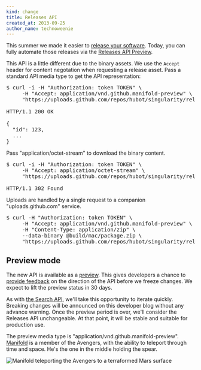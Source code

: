 ```yaml
---
kind: change
title: Releases API
created_at: 2013-09-25
author_name: technoweenie
---
```


This summer we made it easier to [release your software][blawg].  Today, you can fully automate those releases via the
[Releases API Preview][api].

This API is a little different due to the binary assets.  We use the `Accept` header for content negotation when requesting
a release asset.  Pass a standard API media type to get the API representation:

<pre class="terminal">
$ curl -i -H "Authorization: token TOKEN" \
     -H "Accept: application/vnd.github.manifold-preview" \
     "https://uploads.github.com/repos/hubot/singularity/releases/assets/123"

HTTP/1.1 200 OK

{
  "id": 123,
  ...
}
</pre>

Pass "application/octet-stream" to download the binary content.

<pre class="terminal">
$ curl -i -H "Authorization: token TOKEN" \
     -H "Accept: application/octet-stream" \
     "https://uploads.github.com/repos/hubot/singularity/releases/assets/123"

HTTP/1.1 302 Found
</pre>

Uploads are handled by a single request to a companion "uploads.github.com" service.

<pre class="terminal">
$ curl -H "Authorization: token TOKEN" \
     -H "Accept: application/vnd.github.manifold-preview" \
     -H "Content-Type: application/zip" \
     --data-binary @build/mac/package.zip \
     "https://uploads.github.com/repos/hubot/singularity/releases/123/assets?name=1.0.0-mac.zip"
</pre>

## Preview mode

The new API is available as a [preview][preview].  This gives developers a chance to [provide feedback][contact] on the direction of
the API before we freeze changes.  We expect to lift the preview status in 30 days.

As with [the Search API][searchapi], we'll take this opportunity to iterate quickly.  Breaking changes will be announced
on this developer blog without any advance warning.  Once the preview period is over, we'll consider the Releases API unchangeable.
At that point, it will be stable and suitable for production use.

The preview media type is "application/vnd.github.manifold-preview".  [Manifold](http://en.wikipedia.org/wiki/Eden_Fesi) is
a member of the Avengers, with the ability to teleport through time and space.  He's the one in the middle holding the spear.

![Manifold teleporting the Avengers to a terraformed Mars surface](https://f.cloud.github.com/assets/21/1210628/ae8556fa-25fc-11e3-986d-0ab522271d43.png)

[blawg]: https://github.com/blog/1547-release-your-software
[api]: http://developer.github.com/v3/repos/releases/
[preview]: http://developer.github.com/v3/repos/releases/#preview-mode
[searchapi]: http://developer.github.com/changes/2013-07-19-preview-the-new-search-api/
[contact]: https://github.com/contact?form[subject]=New+Releases+API
